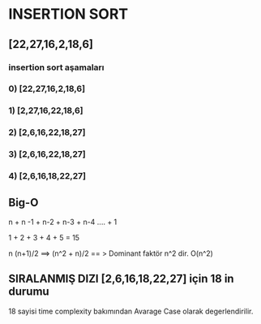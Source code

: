 # INSERTION SORT

## [22,27,16,2,18,6]



### insertion sort aşamaları

### 0)  [22,27,16,2,18,6]

### 1) [2,27,16,22,18,6]

### 2) [2,6,16,22,18,27]

### 3) [2,6,16,22,18,27]

### 4) [2,6,16,18,22,27]



## Big-O

n + n -1 + n-2 + n-3 + n-4 .... + 1

1 + 2 + 3 + 4 + 5 = 15

n (n+1)/2   ==> (n^2 + n)/2  == > Dominant faktör n^2 dir.  O(n^2)

## SIRALANMIŞ DIZI  [2,6,16,18,22,27] için 18 in durumu

18 sayisi time complexity bakımından Avarage Case olarak degerlendirilir.







